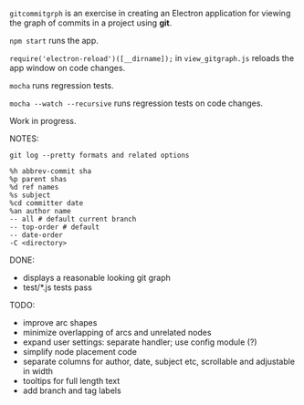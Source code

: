 `gitcommitgrph` is an exercise in creating an Electron application for viewing the graph
of commits in a project using __git__.

`npm start` runs the app.

`require('electron-reload')([__dirname]);` in `view_gitgraph.js` reloads the app window on code changes.

`mocha` runs regression tests.

`mocha --watch --recursive` runs regression tests on code changes.


Work in progress.

NOTES:
```
git log --pretty formats and related options

%h abbrev-commit sha
%p parent shas
%d ref names
%s subject
%cd committer date
%an author name
-- all # default current branch
-- top-order # default
-- date-order
-C <directory>
```

DONE:
- displays a reasonable looking git graph
- test/*.js tests pass


TODO:
- improve arc shapes
- minimize overlapping of arcs and unrelated nodes
- expand user settings: separate handler; use config module (?)
- simplify node placement code
- separate columns for author, date, subject etc, scrollable and adjustable in width
- tooltips for full length text
- add branch and tag labels
